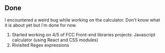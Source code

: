 ## Done
I encountered a weird bug while working on the calculator.
Don't know what it is about yet but i'm done for now. 


1. Started working on 4/5 of FCC Front-end libraries projects: Javascript calculator (using React and CSS modules)
2. Rivisited Regex expressions 
